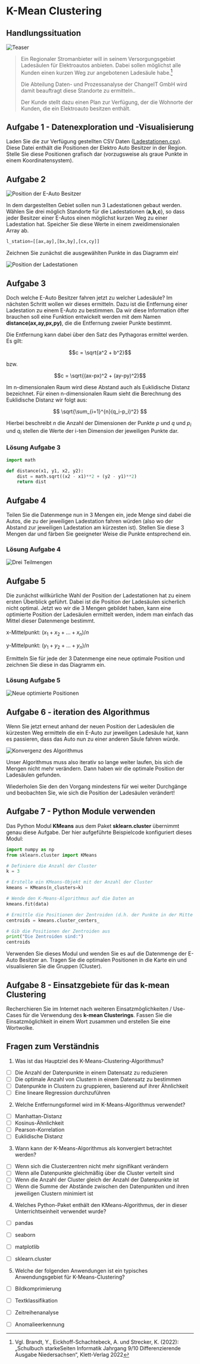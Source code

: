 # K-Mean Clustering

## Handlungssituation

![Teaser](images/enercity.png)

> Ein Regionaler Stromanbieter will in seinem Versorgungsgebiet Ladesäulen für Elektroautos anbieten. Dabei sollen möglichst alle Kunden einen kurzen Weg zur angebotenen Ladesäule habe.[^1]
>
> Die Abteilung Daten- und Prozessanalyse der ChangeIT GmbH wird damit beauftragt diese Standorte zu ermitteln..
>
>Der Kunde stellt dazu einen Plan zur Verfügung, der die Wohnorte der Kunden, die ein Elektroauto besitzen enthält.

[^1]: Vgl. Brandt, Y., Eickhoff-Schachtebeck, A. und Strecker, K. (2022): „Schulbuch starkeSeiten Informatik Jahrgang 9/10 Differenzierende Ausgabe Niedersachsen“, Klett-Verlag 2022

<!--kmean_aufgabe1-->

## Aufgabe 1 - Datenexploration und -Visualisierung

Laden Sie die zur Verfügung gestellten CSV Daten ([Ladestationen.csv](/Data/Ladestationen.csv)). Diese Datei enthält die Positionen der Elektro Auto Besitzer in der Region. Stelle Sie diese Positionen grafisch dar (vorzugsweise als graue Punkte in einem Koordinatensystem).

<!--kmean_aufgabe1-->
<!--kmean_aufgabe2-->

## Aufgabe 2

![Position der E-Auto Besitzer](images/kean1.png)

In dem dargestellten Gebiet sollen nun 3 Ladestationen gebaut werden. Wählen Sie drei möglich Standorte für die Ladestationen (**a,b,c**), so dass jeder Besitzer einer E-Autos einen möglichst kurzen Weg zu einer Ladestation hat. Speicher Sie diese Werte in einem zweidimensionalen Array ab.

```py
l_station=[[ax,ay],[bx,by],[cx,cy]]
```

Zeichnen Sie zunächst die ausgewählten Punkte in das Diagramm ein!

![Position der Ladestationen](images/kmean2.png)

<!--kmean_aufgabe2-->
<!--kmean_aufgabe3-->

## Aufgabe 3

Doch welche E-Auto Besitzer fahren jetzt zu welcher Ladesäule? Im nächsten Schritt wollen wir dieses ermitteln. Dazu ist die Entfernung einer Ladestation zu einem E-Auto zu bestimmen. Da wir diese Information öfter brauchen soll eine Funktion entwickelt werden mit dem Namen **distance(ax,ay,px,py)**, die die Entfernung zweier Punkte bestimmt.

Die Entfernung kann dabei über den Satz des Pythagoras ermittel werden. Es gilt:

$$c = \sqrt{a^2 + b^2}$$

bzw.

$$c = \sqrt{(ax-px)^2 + (ay-py)^2}$$

Im n-dimensionalen Raum wird diese Abstand auch als Euklidische Distanz bezeichnet. Für einen n-dimensionalen Raum sieht die Berechnung des Euklidische Distanz wir folgt aus:

$$ \sqrt{\sum_{i=1}^{n}(q_i-p_i)^2} $$

Hierbei beschreibt $n$ die Anzahl der Dimensionen der Punkte $p$ und $q$ und $p_i$ und $q_i$ stellen die Werte der i-ten Dimension der jeweiligen Punkte dar.

<!--kmean_aufgabe3-->

<!--kmean_loesung3-->

### Lösung Aufgabe 3

```py
import math

def distance(x1, y1, x2, y2):
    dist = math.sqrt((x2 - x1)**2 + (y2 - y1)**2)
    return dist
```

<!--kmean_loesung3-->
<!--kmean_aufgabe4-->

## Aufgabe 4

Teilen Sie die Datenmenge nun in 3 Mengen ein, jede Menge sind dabei die Autos, die zu der jeweiligen Ladestation fahren würden (also wo der Abstand zur jeweiligen Ladestation am kürzesten ist). Stellen Sie diese 3 Mengen dar und färben Sie geeigneter Weise die Punkte entsprechend ein.

<!--kmean_loesung4-->
### Lösung Aufgabe 4

![Drei Teilmengen](images/kmean3.png)

<!--kmean_loesung4-->
<!--kmean_aufgabe5-->

## Aufgabe 5

Die zunächst willkürliche Wahl der Position der Ladestationen hat zu einem ersten Überblick geführt. Dabei ist die Position der Ladesäulen sicherlich nicht optimal. Jetzt wo wir die 3 Mengen gebildet haben, kann eine optimierte Position der Ladesäulen ermittelt werden, indem man einfach das Mittel dieser Datenmenge bestimmt.

x-Mittelpunkt: $(x_1 + x_2 + ... + x_n)/n$

y-Mittelpunkt: $(y_1 + y_2 + ... + y_n)/n$

Ermitteln Sie für jede der 3 Datenmenge eine neue optimale Position und zeichnen Sie diese in das Diagramm ein.

<!--kmean_aufgabe5-->
<!--kmean_loesung5-->

### Lösung Aufgabe 5

![Neue optimierte Positionen](images/kmean4.png)

<!--kmean_loesung5-->
<!--kmean_aufgabe6-->

## Aufgabe 6 - iteration des Algorithmus

Wenn Sie jetzt erneut anhand der neuen Position der Ladesäulen die kürzesten Weg ermitteln die ein E-Auto zur jeweiligen Ladesäule hat, kann es passieren, dass das Auto nun zu einer anderen Säule fahren würde.

![Konvergenz des Algorithmus](images/kmean5.png)

Unser Algorithmus muss also iterativ so lange weiter laufen, bis sich die Mengen nicht mehr verändern. Dann haben wir die optimale Position der Ladesäulen gefunden.

Wiederholen Sie den den Vorgang mindestens für wei weiter Durchgänge und beobachten Sie, wie sich die Position der Ladesäulen verändert!

<!--kmean_aufgabe6-->
<!--kmean_aufgabe7-->

## Aufgabe 7 - Python Module verwenden

Das Python Modul **KMeans** aus dem Paket **sklearn.cluster** übernimmt genau diese Aufgabe. Der hier aufgeführte Beispielcode konfiguriert dieses Modul:

```py
import numpy as np
from sklearn.cluster import KMeans

# Definiere die Anzahl der Cluster
k = 3

# Erstelle ein KMeans-Objekt mit der Anzahl der Cluster
kmeans = KMeans(n_clusters=k)

# Wende den K-Means-Algorithmus auf die Daten an
kmeans.fit(data)

# Ermittle die Positionen der Zentroiden (d.h. der Punkte in der Mitte jedes Clusters)
centroids = kmeans.cluster_centers_

# Gib die Positionen der Zentroiden aus
print("Die Zentroiden sind:")
centroids
```


Verwenden Sie dieses Modul und wenden Sie es auf die Datenmenge der E-Auto Besitzer an. Tragen Sie die optimalen Positionen in die Karte ein und visualisieren Sie die Gruppen (Cluster).

<!--kmean_aufgabe7-->
<!--kmean_aufgabe8-->

## Aufgabe 8 - Einsatzgebiete für das k-mean Clustering

Recherchieren Sie im Internet nach weiteren Einsatzmöglichkeiten / Use-Cases für die Verwendung des **k-mean Clusterings**. Fassen Sie die Einsatzmöglichkeit in einem Wort zusammen und erstellen Sie eine Wortwolke.

<!--kmean_aufgabe8-->

## Fragen zum Verständnis

1. Was ist das Hauptziel des K-Means-Clustering-Algorithmus?

- [ ] Die Anzahl der Datenpunkte in einem Datensatz zu reduzieren
- [ ] Die optimale Anzahl von Clustern in einem Datensatz zu bestimmen
- [ ] Datenpunkte in Clustern zu gruppieren, basierend auf ihrer Ähnlichkeit
- [ ] Eine lineare Regression durchzuführen

2. Welche Entfernungsformel wird im K-Means-Algorithmus verwendet?

- [ ] Manhattan-Distanz
- [ ] Kosinus-Ähnlichkeit
- [ ] Pearson-Korrelation
- [ ] Euklidische Distanz

3. Wann kann der K-Means-Algorithmus als konvergiert betrachtet werden?

- [ ] Wenn sich die Clusterzentren nicht mehr signifikant verändern
- [ ] Wenn alle Datenpunkte gleichmäßig über die Cluster verteilt sind
- [ ] Wenn die Anzahl der Cluster gleich der Anzahl der Datenpunkte ist
- [ ] Wenn die Summe der Abstände zwischen den Datenpunkten und ihren jeweiligen Clustern minimiert ist

4. Welches Python-Paket enthält den KMeans-Algorithmus, der in dieser Unterrichtseinheit verwendet wurde?

- [ ] pandas
- [ ] seaborn
- [ ] matplotlib
- [ ] sklearn.cluster


5. Welche der folgenden Anwendungen ist ein typisches Anwendungsgebiet für K-Means-Clustering?

- [ ] Bildkomprimierung
- [ ] Textklassifikation
- [ ] Zeitreihenanalyse
- [ ] Anomalieerkennung


<!--
Richtig:

c
d
a
d
a
-->
